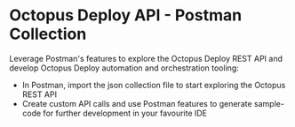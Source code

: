 # Octopus Deploy API - Postman Collection
Leverage Postman's features to explore the Octopus Deploy REST API and develop Octopus Deploy automation and orchestration tooling:

- In Postman, import the json collection file to start exploring the Octopus REST API
- Create custom API calls and use Postman features to generate sample-code for further development in your favourite IDE
